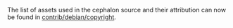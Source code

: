 The list of assets used in the cephalon source and their attribution can now be found in [contrib/debian/copyright](../contrib/debian/copyright).
